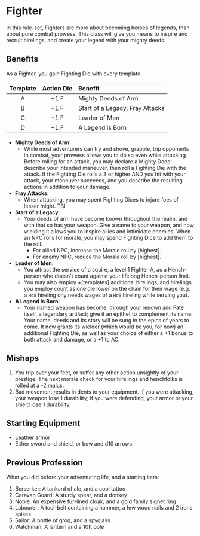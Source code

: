 # Fighter

In this rule-set, Fighters are more about becoming heroes of legends, than about pure combat prowess. This class will give you means to inspire and recruit hirelings, and create your legend with your mighty deeds.

## Benefits

As a Fighter, you gain Fighting Die with every template.

| Template | Action Die | Benefit                         |
| :------: | :--------: | :------------------------------ |
|    A     |    +1 F    | Mighty Deeds of Arm             |
|    B     |    +1 F    | Start of a Legacy, Fray Attacks |
|    C     |    +1 F    | Leader of Men                   |
|    D     |    +1 F    | A Legend is Born                |

- __Mighty Deeds of Arm__:
  - While most adventurers can try and shove, grapple, trip opponents in combat, your prowess allows you to do so even while attacking. Before rolling for an attack, you may declare a Mighty Deed: describe your intended maneuver, then roll a Fighting Die with the attack. If the Fighting Die rolls a 3 or higher AND you hit with your attack, your maneuver succeeds, and you describe the resulting actions in addition to your damage.
- __Fray Attacks__:
  - When attacking, you may spent Fighting Dices to injure foes of lesser might. TBI
- __Start of a Legacy__:
  - Your deeds of arm have become known throughout the realm, and with that so has your weapon. Give a name to your weapon, and now wielding it allows you to inspire allies and intimidate enemies. When an NPC rolls for morale, you may spend Fighting Dice to add them to the roll.
    - For allied NPC, increase the Morale roll by [highest].
    - For enemy NPC, reduce the Morale roll by [highest].
- __Leader of Men__:
  - You attract the service of a squire, a level 1 Fighter A, as a Hench-person who doesn't count against your lifelong Hench-person limit.
  - You may also employ +[templates] additional hirelings, and hirelings you employ count as one die lower on the chain for their wage (e.g. a `Hd8` hireling ony needs wages of a `Hd6` hireling while serving you).
- __A Legend is Born__:
  - Your named weapon has become, through your renown and Fate itself, a legendary artifact; give it an epithet to complement its name. Your name, deeds and its story will be sung in the epics of years to come. It now grants its wielder (which would be you, for now) an additional Fighting Die, as well as your choice of either a +1 bonus to both attack and damage, or a +1 to AC.

## Mishaps

1. You trip over your feet, or suffer any other action unsightly of your prestige. The next morale check for your hirelings and henchfolks is rolled at a -2 malus.
2. Bad movement results in dents to your equipment. If you were attacking, your weapon lose 1 durability; if you were defending, your armor or your shield lose 1 durability.

## Starting Equipment

- Leather armor
- Either sword and shield, or bow and d10 arrows

## Previous Profession

What you did before your adventuring life, and a starting item:

1. Berserker: A tankard of ale, and a cool tattoo
2. Caravan Guard: A sturdy spear, and a donkey
3. Noble: An expensive fur-lined cloak, and a gold family signet ring
4. Labourer: A tool-belt containing a hammer, a few wood nails and 2 irons spikes
5. Sailor: A bottle of grog, and a spyglass
6. Watchman: A lantern and a 10ft pole
